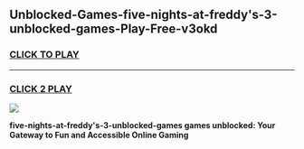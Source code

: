 
## Unblocked-Games-five-nights-at-freddy's-3-unblocked-games-Play-Free-v3okd
<h3>
<a href="https://premium76.site?title=five-nights-at-freddy's-3-unblocked-games&ref=12A">CLICK TO PLAY</a></h3>
<hr>

<h3>
<a href="https://premium76.site?title=five-nights-at-freddy's-3-unblocked-games&ref=12A">CLICK 2 PLAY</a>
  
</h3>

<a href="https://premium76.site?title=five-nights-at-freddy's-3-unblocked-games&ref=12A"><img src="https://clearcache.store/games.png"></a>


**five-nights-at-freddy's-3-unblocked-games games unblocked: Your Gateway to Fun and Accessible Online Gaming**
